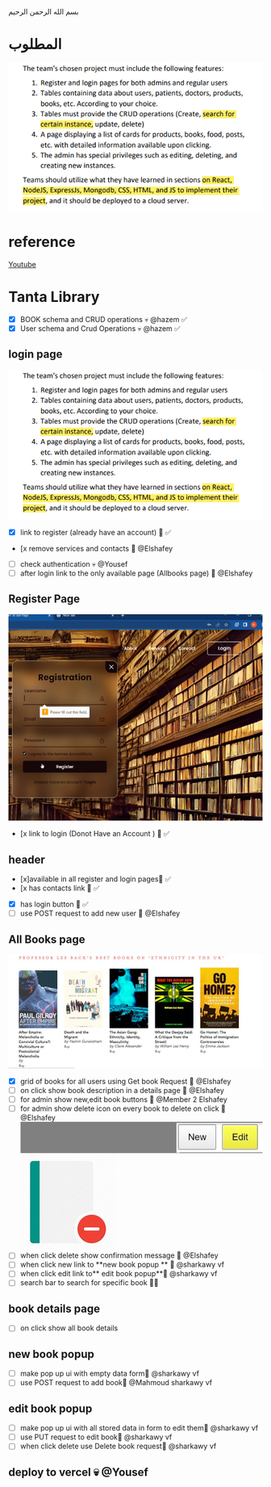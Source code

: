 بسم الله الرحمن الرحيم


# المطلوب 
![Alt text](assets/Pasted%20image%2020230518101208.png)
# reference 
[Youtube](https://www.youtube.com/watch?v=5Y5QKfxTErU)
# Tanta Library
- [x]  BOOK schema and  CRUD operations 💀 @hazem ✅
- [x] User schema and Crud Operations 💀 @hazem ✅

## login  page
![Alt text](assets/Pasted%20image%2020230518101208.png)
- [x] link to register (already have an account) 🥸 ✅
- [x remove services and contacts 🥸  @Elshafey
- [ ] check authentication 💀 @Yousef
- [ ] after login link to  the only available page (Allbooks page) 🥸 @Elshafey
## Register Page
![Alt text](assets/Pasted%20image%2020230518091332.png)
- [x link to login (Donot Have an Account ) 🥸 ✅
## header 
- [x]available in all register and login pages🥸 ✅
- [x   has contacts link 🥸 ✅
- [x] has login button  🥸 ✅
- [ ] use POST request to add new user  🥸 @Elshafey
## All Books page
![Alt text](assets/Pasted%20image%2020230518093550.png)
- [x] grid of books for all users using Get book Request 🥸  @Elshafey
- [ ] on click show book description in a details page  🥸 @Elshafey
- [ ] for  admin show new,edit book buttons  🥸 @Member 2 Elshafey
- [ ] for admin show delete icon on every book to delete on click 🥸 @Elshafey
![Alt text](assets/Pasted%20image%2020230518100338.png)
![Alt text](assets/Pasted%20image%2020230518100427.png)
- [ ] when click delete show confirmation message 🥸 @Elshafey
- [ ] when click new link to **new  book popup ** 🥸 @sharkawy vf 
- [ ] when click edit link to** edit book popup**🥸 @sharkawy vf
- [ ] search bar to search for specific book  🥸💀
## book details page
- [ ] on click show all book details
## new  book popup  
- [ ] make pop up ui with empty data  form🥸 @sharkawy vf
- [ ] use POST request to add book🥸 @Mahmoud sharkawy vf
## edit book popup 
- [ ] make pop up ui with all stored data in form to edit them🥸 @sharkawy vf
- [ ] use PUT request to edit book🥸 @sharkawy vf 
- [ ] when click delete use Delete book request🥸 @sharkawy vf 

## deploy to vercel  💀 @Yousef



